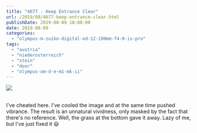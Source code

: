 ```yaml
---
title: "4677 - Keep Entrance Clear"
url: /2019/08/4677-keep-entrance-clear.html
publishDate: 2019-08-09 18:00:00
date: 2019-08-09
categories: 
  - "olympus-m-zuiko-digital-ed-12-100mm-f4-0-is-pro"
tags: 
  - "austria"
  - "niederosterreich"
  - "stein"
  - "door"
  - "olympus-om-d-e-m1-mk-ii"
---
```

<div class="container">
<div class="center"><a target="_blank" href="https://d25zfm9zpd7gm5.cloudfront.net/1200x1200/2018/20180408_132037_lr.jpg"><img class="webfeedsFeaturedVisual" src="https://d25zfm9zpd7gm5.cloudfront.net/0600x0600/2018/20180408_132037_lr.jpg" /></a></div>
</div>
<br />

I've cheated here. I've cooled the image and at the same time pushed
vibrance. The result is an unnatural vividness, only masked by the
fact that there's no reference. Well, the grass at the bottom gave
it away. Lazy of me, but I've just fixed it :smiley: